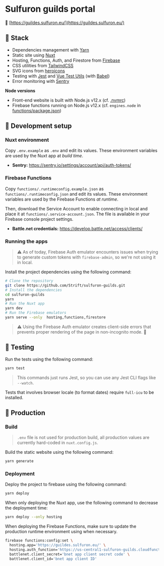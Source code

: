 # Sulfuron guilds portal

🔗 [https://guildes.sulfuron.eu/](https://guildes.sulfuron.eu/)

## 🧰 Stack

- Dependencies management with [Yarn](https://yarnpkg.com/)
- Static site using [Nuxt](https://nuxtjs.org/)
- Hosting, Functions, Auth, and Firestore from [Firebase](https://firebase.google.com/)
- CSS utilities from [TailwindCSS](https://tailwindcss.com/)
- SVG icons from [heroicons](https://heroicons.com/)
- Testing with [Jest](https://jestjs.io/en/) and [Vue Test Utils](https://vue-test-utils.vuejs.org/) (with [Babel](https://babeljs.io/))
- Error monitoring with [Sentry](https://sentry.io)

**Node versions**

- Front-end website is built with Node.js v12.x (cf. [.nvmrc](.nvmrc))
- Firebase functions running on Node.js v12.x (cf. `engines.node` in [functions/package.json](functions/package.json))

## 🚧 Development setup

### Nuxt environment

Copy `.env.example` as `.env` and edit its values. 
These environment variables are used by the Nuxt app at _build time_.

- **Sentry:** https://sentry.io/settings/account/api/auth-tokens/

### Firebase Functions

Copy `functions/.runtimeconfig.example.json` as `functions/.runtimeconfig.json` and edit its values. 
These environment variables are used by the Firebase Functions _at runtime_.

Then, download the Service Account to enable connecting in local and place it at `functions/.service-account.json`. 
The file is available in your Firebase console project settings. 

- **Battle.net credentials:** https://develop.battle.net/access/clients/

### Running the apps

> ⚠️ As of today, Firebase Auth emulator encounters issues when trying to generate custom tokens with `firebase-admin`, so we're not using it in local. 

Install the project dependencies using the following command:

```bash
# Clone the repository
git clone https://github.com/Strift/sulfuron-guilds.git
# Install the dependencies
cd sulfuron-guilds
yarn
# Run the Nuxt app
yarn dev
# Run the Firebase emulators
yarn serve --only  hosting,functions,firestore
```

> ⚠️ Using the Firebase Auth emulator creates client-side errors that prevents proper rendering of the page in non-incognito mode. 🤔

## 🧪 Testing

Run the tests using the following command:

```bash
yarn test
```

> This commands just runs Jest, so you can use any Jest CLI flags like `--watch`. 

Tests that involves browser locale (to format dates) require `full-icu` to be installed.

## 🚀 Production

### Build

> `.env` file is not used for production build, all production values are currently hard-coded in `nuxt.config.js`.

Build the static website using the following command:

```bash
yarn generate
```

### Deployment

Deploy the project to firebase using the following command:

```bash
yarn deploy
```

When only deploying the Nuxt app, use the following command to decrease the deployment time:

```bash
yarn deploy --only hosting
```

When deploying the Firebase Functions, make sure to update the production runtime environment using when necessary.

```bash
firebase functions:config:set \
  hosting.app='https://guildes.sulfuron.eu/' \
  hosting.auth_function='https://us-central1-sulfuron-guilds.cloudfunctions.net/auth' \
  battlenet.client_secret='bnet app client secret code' \
  battlenet.client_id='bnet app client ID'
```